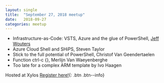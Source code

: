 ```yaml
---
layout: single
title:  "September 27, 2018 meetup"
date:   2018-09-27
categories: meetup
---
```


* Infrastructure-as-Code: VSTS, Azure and the glue of PowerShell, [Jeff Wouters](https://twitter.com/jeffwouters)
* Azure Cloud Shell and SHiPS, Steven Taylor
* Stick to the full potential of PowerShell, Christof Van Geendertaelen
* Function ctrl-c {}, Merlijn Van Waeyenberghe
* Too late for a complex ARM template by Ivo Haagen

Hosted at Xylos
[Register here!](https://bepug.eventbrite.com){: .btn .btn--info}